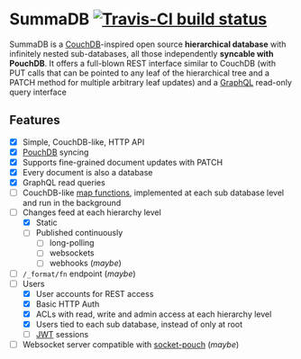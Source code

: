 # SummaDB [![Travis-CI build status](https://travis-ci.org/fiatjaf/summadb.svg)](https://travis-ci.org/fiatjaf/summadb)

SummaDB is a [CouchDB](http://couchdb.org/)-inspired open source **hierarchical database** with infinitely nested sub-databases, all those independently **syncable with PouchDB**. It offers a full-blown REST interface similar to CouchDB (with PUT calls that can be pointed to any leaf of the hierarchical tree and a PATCH method for multiple arbitrary leaf updates) and a [GraphQL](http://facebook.github.io/graphql) read-only query interface

## Features

  - [x] Simple, CouchDB-like, HTTP API
  - [x] [PouchDB](http://pouchdb.com/) syncing
  - [x] Supports fine-grained document updates with PATCH
  - [x] Every document is also a database
  - [x] GraphQL read queries
  - [ ] CouchDB-like [map functions](http://docs.couchdb.org/en/1.6.1/couchapp/ddocs.html#map-functions), implemented at each sub database level and run in the background
  - [ ] Changes feed at each hierarchy level
    - [x] Static
    - [ ] Published continuously
      - [ ] long-polling
      - [ ] websockets
      - [ ] webhooks (_maybe_)
  - [ ] `/_format/fn` endpoint (_maybe_)
  - [ ] Users
    - [x] User accounts for REST access
    - [x] Basic HTTP Auth
    - [x] ACLs with read, write and admin access at each hierarchy level
    - [x] Users tied to each sub database, instead of only at root
    - [ ] [JWT](http://jwt.io/) sessions
  - [ ] Websocket server compatible with [socket-pouch](https://github.com/nolanlawson/socket-pouch) (_maybe_)
